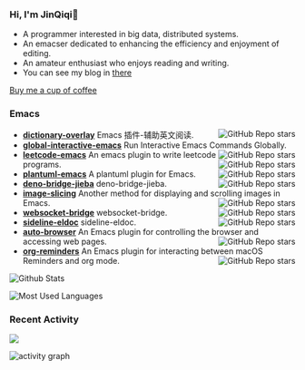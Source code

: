 ### Hi, I'm JinQiqi👋

<!--
**ginqi7/ginqi7** is a ✨ _special_ ✨ repository because its `README.md` (this file) appears on your GitHub profile.


-->

- A programmer interested in big data, distributed systems.
- An emacser dedicated to enhancing the efficiency and enjoyment of editing.
- An amateur enthusiast who enjoys reading and writing.
- You can see my blog in [there](https://qiqijin.com/)

[Buy me a cup of coffee](https://afdian.net/a/ginqi7)

### Emacs
- **[dictionary-overlay](https://github.com/ginqi7/dictionary-overlay)** Emacs 插件-辅助英文阅读. <img align="right" alt="GitHub Repo stars" src="https://img.shields.io/github/stars/ginqi7/dictionary-overlay?style=social">
- **[global-interactive-emacs](https://github.com/ginqi7/global-interactive-emacs)** Run Interactive Emacs Commands Globally. <img align="right" alt="GitHub Repo stars" src="https://img.shields.io/github/stars/ginqi7/global-interactive-emacs?style=social">
- **[leetcode-emacs](https://github.com/ginqi7/leetcode-emacs)** An emacs plugin to write leetcode programs. <img align="right" alt="GitHub Repo stars" src="https://img.shields.io/github/stars/ginqi7/leetcode-emacs?style=social">
- **[plantuml-emacs](https://github.com/ginqi7/plantuml-emacs)** A plantuml plugin for Emacs. <img align="right" alt="GitHub Repo stars" src="https://img.shields.io/github/stars/ginqi7/plantuml-emacs?style=social">
- **[deno-bridge-jieba](https://github.com/ginqi7/deno-bridge-jieba)** deno-bridge-jieba. <img align="right" alt="GitHub Repo stars" src="https://img.shields.io/github/stars/ginqi7/deno-bridge-jieba?style=social">
- **[image-slicing](https://github.com/ginqi7/image-slicing)** Another method for displaying and scrolling images in Emacs. <img align="right" alt="GitHub Repo stars" src="https://img.shields.io/github/stars/ginqi7/image-slicing?style=social">
- **[websocket-bridge](https://github.com/ginqi7/websocket-bridge)** websocket-bridge. <img align="right" alt="GitHub Repo stars" src="https://img.shields.io/github/stars/ginqi7/websocket-bridge?style=social">
- **[sideline-eldoc](https://github.com/ginqi7/sideline-eldoc)** sideline-eldoc. <img align="right" alt="GitHub Repo stars" src="https://img.shields.io/github/stars/ginqi7/sideline-eldoc?style=social">
- **[auto-browser](https://github.com/ginqi7/auto-browser)** An Emacs plugin for controlling the browser and accessing web pages. <img align="right" alt="GitHub Repo stars" src="https://img.shields.io/github/stars/ginqi7/auto-browser?style=social">
- **[org-reminders](https://github.com/ginqi7/org-reminders)** An Emacs plugin for interacting between macOS Reminders and org mode. <img align="right" alt="GitHub Repo stars" src="https://img.shields.io/github/stars/ginqi7/org-reminders?style=social">


![Github Stats](https://github-readme-stats.vercel.app/api?username=ginqi7&count_private=true&show_icons=true&include_all_commits=true)

![Most Used Languages](https://github-readme-stats.vercel.app/api/top-langs/?username=ginqi7&layout=compact&langs_count=100&hide=HTML,TeX,Roff,Makefile,CSS,Gherkin,PHP,Perl)

### Recent Activity

![](https://github-profile-summary-cards.vercel.app/api/cards/profile-details?username=ginqi7&theme=vue)

![activity graph](https://github-readme-activity-graph.vercel.app/graph?username=ginqi7&theme=github-light&hide_border=true)

